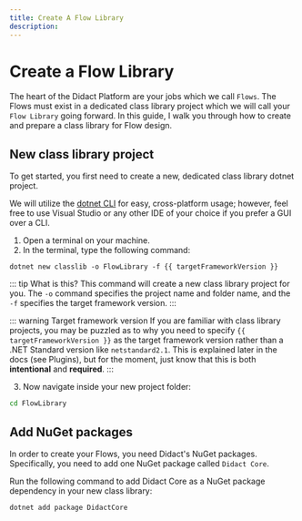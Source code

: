 ```yaml
---
title: Create A Flow Library
description:
---
```


<script setup>
const targetFrameworkVersion = import.meta.env.VITE_TARGET_FRAMEWORK_VERSION;
</script>

# Create a Flow Library

The heart of the Didact Platform are your jobs which we call `Flows`. The Flows must exist in a dedicated class library project which we will call your `Flow Library` going forward. In this guide, I walk you through how to create and prepare a class library for Flow design.

## New class library project

To get started, you first need to create a new, dedicated class library dotnet project.

We will utilize the [dotnet CLI](https://learn.microsoft.com/en-us/dotnet/core/tools/) for easy, cross-platform usage; however, feel free to use Visual Studio or any other IDE of your choice if you prefer a GUI over a CLI.

1. Open a terminal on your machine.
2. In the terminal, type the following command:

```bash-vue
dotnet new classlib -o FlowLibrary -f {{ targetFrameworkVersion }}
```

::: tip What is this?
This command will create a new class library project for you. The `-o` command specifies the project name and folder name, and the `-f` specifies the target framework version.
:::

::: warning Target framework version
If you are familiar with class library projects, you may be puzzled as to why you need to specify `{{ targetFrameworkVersion }}` as the target framework version rather than a .NET Standard version like `netstandard2.1`. This is explained later in the docs (see Plugins), but for the moment, just know that this is both **intentional** and **required**.
:::

3. Now navigate inside your new project folder:

```bash
cd FlowLibrary
```

## Add NuGet packages

In order to create your Flows, you need Didact's NuGet packages. Specifically, you need to add one NuGet package called `Didact Core`.

Run the following command to add Didact Core as a NuGet package dependency in your new class library:

```bash
dotnet add package DidactCore
```